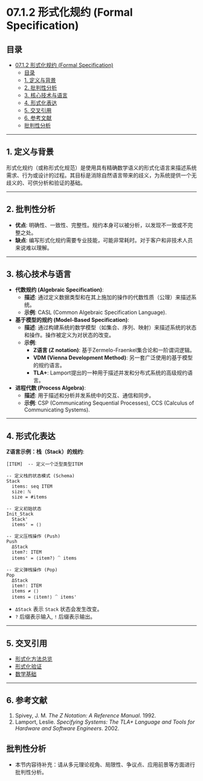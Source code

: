 # 07.1.2 形式化规约 (Formal Specification)

## 目录

- [07.1.2 形式化规约 (Formal Specification)](#0712-形式化规约-formal-specification)
  - [目录](#目录)
  - [1. 定义与背景](#1-定义与背景)
  - [2. 批判性分析](#2-批判性分析)
  - [3. 核心技术与语言](#3-核心技术与语言)
  - [4. 形式化表达](#4-形式化表达)
  - [5. 交叉引用](#5-交叉引用)
  - [6. 参考文献](#6-参考文献)
  - [批判性分析](#批判性分析)

---

## 1. 定义与背景

形式化规约（或称形式化规范）是使用具有精确数学语义的形式化语言来描述系统需求、行为或设计的过程。其目标是消除自然语言带来的歧义，为系统提供一个无歧义的、可供分析和验证的基础。

---

## 2. 批判性分析

- **优点**: 明确性、一致性、完整性。规约本身可以被分析，以发现不一致或不完整之处。
- **缺点**: 编写形式化规约需要专业技能，可能非常耗时。对于客户和非技术人员来说难以理解。

---

## 3. 核心技术与语言

- **代数规约 (Algebraic Specification)**:
  - **描述**: 通过定义数据类型和在其上施加的操作的代数性质（公理）来描述系统。
  - **示例**: CASL (Common Algebraic Specification Language).
- **基于模型的规约 (Model-Based Specification)**:
  - **描述**: 通过构建系统的数学模型（如集合、序列、映射）来描述系统的状态和操作。操作被定义为对状态的改变。
  - **示例**:
    - **Z语言 (Z notation)**: 基于Zermelo-Fraenkel集合论和一阶谓词逻辑。
    - **VDM (Vienna Development Method)**: 另一套广泛使用的基于模型的规约语言。
    - **TLA+**: Lamport提出的一种用于描述并发和分布式系统的高级规约语言。
- **进程代数 (Process Algebra)**:
  - **描述**: 用于描述和分析并发系统中的交互、通信和同步。
  - **示例**: CSP (Communicating Sequential Processes), CCS (Calculus of Communicating Systems).

---

## 4. 形式化表达

**Z语言示例：栈（Stack）的规约**:

```text
[ITEM]  -- 定义一个泛型类型ITEM

-- 定义栈的状态模式 (Schema)
Stack
  items: seq ITEM
  size: ℕ
  size = #items

-- 定义初始状态
Init_Stack
  Stack'
  items' = ⟨⟩

-- 定义压栈操作 (Push)
Push
  ΔStack
  item?: ITEM
  items' = ⟨item?⟩ ⁀ items

-- 定义弹栈操作 (Pop)
Pop
  ΔStack
  item!: ITEM
  items ≠ ⟨⟩
  items = ⟨item!⟩ ⁀ items'
```

- `ΔStack` 表示 `Stack` 状态会发生改变。
- `?` 后缀表示输入, `!` 后缀表示输出。

---

## 5. 交叉引用

- [形式化方法总览](README.md)
- [形式化验证](07.1.3_Formal_Verification.md)
- [数学基础](README.md)

---

## 6. 参考文献

1. Spivey, J. M. *The Z Notation: A Reference Manual*. 1992.
2. Lamport, Leslie. *Specifying Systems: The TLA+ Language and Tools for Hardware and Software Engineers*. 2002.

## 批判性分析

- 本节内容待补充：请从多元理论视角、局限性、争议点、应用前景等方面进行批判性分析。
